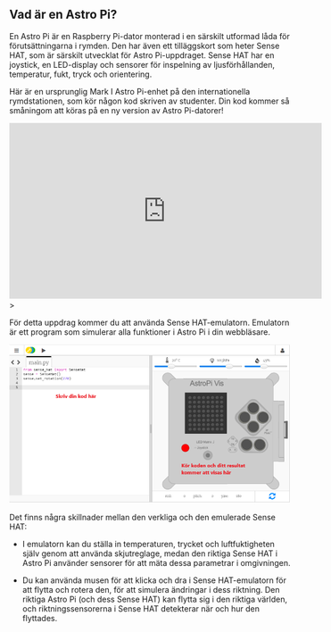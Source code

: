 ## Vad är en Astro Pi?

En Astro Pi är en Raspberry Pi-dator monterad i en särskilt utformad låda för förutsättningarna i rymden. Den har även ett tilläggskort som heter Sense HAT, som är särskilt utvecklat för Astro Pi-uppdraget. Sense HAT har en joystick, en LED-display och sensorer för inspelning av ljusförhållanden, temperatur, fukt, tryck och orientering.

Här är en ursprunglig Mark I Astro Pi-enhet på den internationella rymdstationen, som kör någon kod skriven av studenter. Din kod kommer så småningom att köras på en ny version av Astro Pi-datorer!


<iframe width="560" height="315" src="https://www.youtube.com/embed/4ykbAJeGPMM" frameborder="0" allow="accelerometer; autoplay; encrypted-media; gyroscope; picture-in-picture" allowfullscreen mark="crwd-mark"></iframe>>

För detta uppdrag kommer du att använda Sense HAT-emulatorn. Emulatorn är ett program som simulerar alla funktioner i Astro Pi i din webbläsare.

![En märkt skärmdump av Sense HAT -emulatorn med kodfönstret till vänster och emulatorn till höger.](images/sense-hat-emulator.png)

Det finns några skillnader mellan den verkliga och den emulerade Sense HAT:

- I emulatorn kan du ställa in temperaturen, trycket och luftfuktigheten själv genom att använda skjutreglage, medan den riktiga Sense HAT i Astro Pi använder sensorer för att mäta dessa parametrar i omgivningen.

- Du kan använda musen för att klicka och dra i Sense HAT-emulatorn för att flytta och rotera den, för att simulera ändringar i dess riktning. Den riktiga Astro Pi (och dess Sense HAT) kan flytta sig i den riktiga världen, och riktningssensorerna i Sense HAT detekterar när och hur den flyttades.
